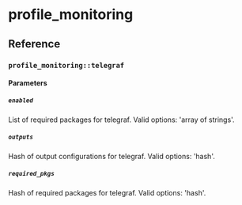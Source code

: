 # profile_monitoring

## Reference

### `profile_monitoring::telegraf`

#### Parameters

##### `enabled`

List of required packages for telegraf. Valid options: 'array of strings'.

##### `outputs`

Hash of output configurations for telegraf. Valid options: 'hash'.

##### `required_pkgs`

Hash of required packages for telegraf. Valid options: 'hash'.
